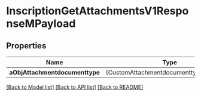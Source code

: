 # InscriptionGetAttachmentsV1ResponseMPayload

## Properties
Name | Type | Description | Notes
------------ | ------------- | ------------- | -------------
**aObjAttachmentdocumenttype** | [CustomAttachmentdocumenttypeResponse] |  | 

[[Back to Model list]](../README.md#documentation-for-models) [[Back to API list]](../README.md#documentation-for-api-endpoints) [[Back to README]](../README.md)


